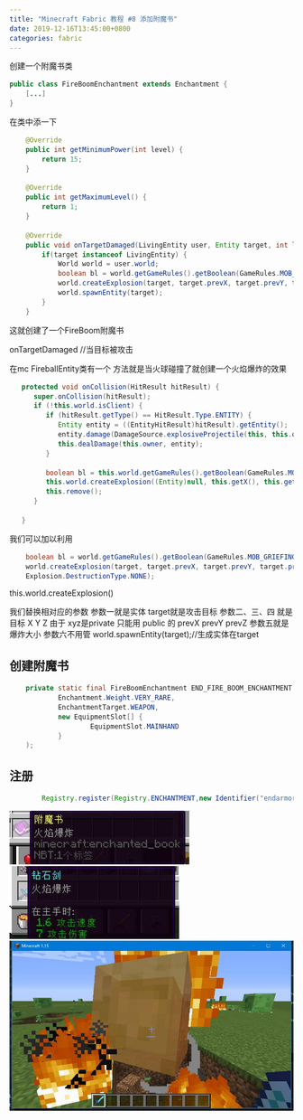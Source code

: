 ```yaml
---
title: "Minecraft Fabric 教程 #8 添加附魔书"
date: 2019-12-16T13:45:00+0800
categories: fabric
---
```


创建一个附魔书类

```java
public class FireBoomEnchantment extends Enchantment {
    [...]
}
```

在类中添一下


```java
    @Override
    public int getMinimumPower(int level) {
        return 15;
    }

    @Override
    public int getMaximumLevel() {
        return 1;
    }

    @Override
    public void onTargetDamaged(LivingEntity user, Entity target, int level) {
        if(target instanceof LivingEntity) {
            World world = user.world;
            boolean bl = world.getGameRules().getBoolean(GameRules.MOB_GRIEFING);
            world.createExplosion(target, target.prevX, target.prevY, target.prevZ, 1.0f, bl, bl ? Explosion.DestructionType.DESTROY : Explosion.DestructionType.NONE);
            world.spawnEntity(target);
        }
    }
```

这就创建了一个FireBoom附魔书

onTargetDamaged //当目标被攻击

在mc  FireballEntity类有一个 方法就是当火球碰撞了就创建一个火焰爆炸的效果

```java
   protected void onCollision(HitResult hitResult) {
      super.onCollision(hitResult);
      if (!this.world.isClient) {
         if (hitResult.getType() == HitResult.Type.ENTITY) {
            Entity entity = ((EntityHitResult)hitResult).getEntity();
            entity.damage(DamageSource.explosiveProjectile(this, this.owner), 6.0F);
            this.dealDamage(this.owner, entity);
         }

         boolean bl = this.world.getGameRules().getBoolean(GameRules.MOB_GRIEFING);
         this.world.createExplosion((Entity)null, this.getX(), this.getY(), this.getZ(), (float)this.explosionPower, bl, bl ? Explosion.DestructionType.DESTROY : Explosion.DestructionType.NONE);
         this.remove();
      }

   }
```

我们可以加以利用

```java
    boolean bl = world.getGameRules().getBoolean(GameRules.MOB_GRIEFING);
    world.createExplosion(target, target.prevX, target.prevY, target.prevZ, 1.0f, bl, bl ? Explosion.DestructionType.DESTROY : 
    Explosion.DestructionType.NONE);
```

 this.world.createExplosion()

 我们替换相对应的参数 参数一就是实体 target就是攻击目标 参数二、三、四 就是目标 X Y Z 由于 xyz是private 只能用 public 的 prevX prevY prevZ 参数五就是爆炸大小 参数六不用管
world.spawnEntity(target);//生成实体在target

## 创建附魔书

```java
	private static final FireBoomEnchantment END_FIRE_BOOM_ENCHANTMENT = new FireBoomEnchantment(
			Enchantment.Weight.VERY_RARE,
			EnchantmentTarget.WEAPON,
			new EquipmentSlot[] {
					EquipmentSlot.MAINHAND
			}
	);
```

## 注册

```java
		Registry.register(Registry.ENCHANTMENT,new Identifier("endarmor","end_fire_boom_enchantment"),END_FIRE_BOOM_ENCHANTMENT);
```


![8 1](/assets/fabric/8-1.jpg)
![8 2](/assets/fabric/8-2.jpg)
![8 3](/assets/fabric/8-3.jpg)





